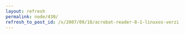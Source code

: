 ```yaml
---
layout: refresh
permalink: node/430/
refresh_to_post_id: /x/2007/09/18/acrobat-reader-8-1-linuxos-verzi
---
```

